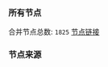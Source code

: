 ### 所有节点
合并节点总数: `1825`
[节点链接](https://raw.githubusercontent.com/rzhy1/11/master/sub/sub_merge_base64.txt)

### 节点来源